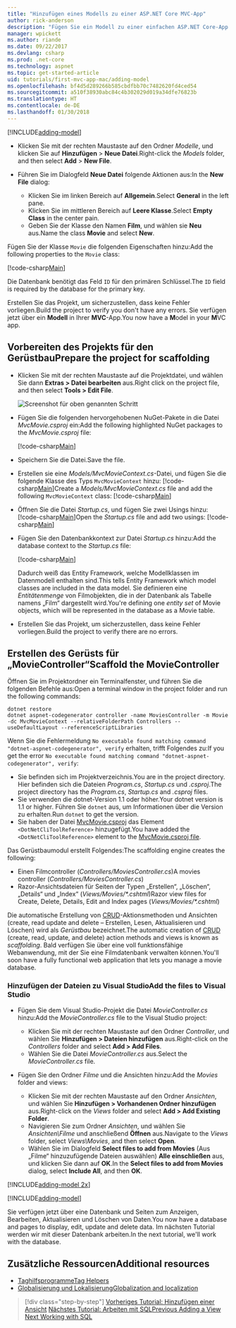 ```yaml
---
title: "Hinzufügen eines Modells zu einer ASP.NET Core MVC-App"
author: rick-anderson
description: "Fügen Sie ein Modell zu einer einfachen ASP.NET Core-App hinzu."
manager: wpickett
ms.author: riande
ms.date: 09/22/2017
ms.devlang: csharp
ms.prod: .net-core
ms.technology: aspnet
ms.topic: get-started-article
uid: tutorials/first-mvc-app-mac/adding-model
ms.openlocfilehash: bf4d5d289266b585cbdfbb70c7482620fd4ced54
ms.sourcegitcommit: a510f38930abc84c4b302029d019a34dfe76823b
ms.translationtype: HT
ms.contentlocale: de-DE
ms.lasthandoff: 01/30/2018
---
```

[!INCLUDE[adding-model](../../includes/mvc-intro/adding-model1.md)]

* <span data-ttu-id="7a2db-103">Klicken Sie mit der rechten Maustaste auf den Ordner *Modelle*, und klicken Sie auf **Hinzufügen** > **Neue Datei**.</span><span class="sxs-lookup"><span data-stu-id="7a2db-103">Right-click the *Models* folder, and then select **Add** > **New File**.</span></span> 
* <span data-ttu-id="7a2db-104">Führen Sie im Dialogfeld **Neue Datei** folgende Aktionen aus:</span><span class="sxs-lookup"><span data-stu-id="7a2db-104">In the **New File** dialog:</span></span>

  * <span data-ttu-id="7a2db-105">Klicken Sie im linken Bereich auf **Allgemein**.</span><span class="sxs-lookup"><span data-stu-id="7a2db-105">Select **General** in the left pane.</span></span>
  * <span data-ttu-id="7a2db-106">Klicken Sie im mittleren Bereich auf **Leere Klasse**.</span><span class="sxs-lookup"><span data-stu-id="7a2db-106">Select **Empty Class** in the center pain.</span></span>
  * <span data-ttu-id="7a2db-107">Geben Sie der Klasse den Namen **Film**, und wählen sie **Neu** aus.</span><span class="sxs-lookup"><span data-stu-id="7a2db-107">Name the class **Movie** and select **New**.</span></span>

<span data-ttu-id="7a2db-108">Fügen Sie der Klasse `Movie` die folgenden Eigenschaften hinzu:</span><span class="sxs-lookup"><span data-stu-id="7a2db-108">Add the following properties to the `Movie` class:</span></span>

[!code-csharp[Main](../../tutorials/first-mvc-app/start-mvc/sample/MvcMovie/Models/MovieNoEF.cs?name=snippet_1)]

<span data-ttu-id="7a2db-109">Die Datenbank benötigt das Feld `ID` für den primären Schlüssel.</span><span class="sxs-lookup"><span data-stu-id="7a2db-109">The `ID` field is required by the database for the primary key.</span></span>

<span data-ttu-id="7a2db-110">Erstellen Sie das Projekt, um sicherzustellen, dass keine Fehler vorliegen.</span><span class="sxs-lookup"><span data-stu-id="7a2db-110">Build the project to verify you don't have any errors.</span></span> <span data-ttu-id="7a2db-111">Sie verfügen jetzt über ein **Modell** in Ihrer **MVC**-App.</span><span class="sxs-lookup"><span data-stu-id="7a2db-111">You now have a **M**odel in your **M**VC app.</span></span>

## <a name="prepare-the-project-for-scaffolding"></a><span data-ttu-id="7a2db-112">Vorbereiten des Projekts für den Gerüstbau</span><span class="sxs-lookup"><span data-stu-id="7a2db-112">Prepare the project for scaffolding</span></span>

- <span data-ttu-id="7a2db-113">Klicken Sie mit der rechten Maustaste auf die Projektdatei, und wählen Sie dann **Extras > Datei bearbeiten** aus.</span><span class="sxs-lookup"><span data-stu-id="7a2db-113">Right click on the project file, and then select **Tools > Edit File**.</span></span>

  ![Screenshot für oben genannten Schritt](adding-model/_static/1.png)

- <span data-ttu-id="7a2db-115">Fügen Sie die folgenden hervorgehobenen NuGet-Pakete in die Datei *MvcMovie.csproj* ein:</span><span class="sxs-lookup"><span data-stu-id="7a2db-115">Add the following highlighted NuGet packages to the *MvcMovie.csproj* file:</span></span>
             
  [!code-csharp[Main](../first-mvc-app-xplat/start-mvc/sample/MvcMovie/MvcMovie.csproj?highlight=7,10)]

- <span data-ttu-id="7a2db-116">Speichern Sie die Datei.</span><span class="sxs-lookup"><span data-stu-id="7a2db-116">Save the file.</span></span>

- <span data-ttu-id="7a2db-117">Erstellen sie eine *Models/MvcMovieContext.cs*-Datei, und fügen Sie die folgende Klasse des Typs `MvcMovieContext` hinzu: [!code-csharp[Main](../../tutorials/first-mvc-app-xplat/start-mvc/sample/MvcMovie/Models/MvcMovieContext.cs)]</span><span class="sxs-lookup"><span data-stu-id="7a2db-117">Create a *Models/MvcMovieContext.cs* file and add the following `MvcMovieContext` class:  [!code-csharp[Main](../../tutorials/first-mvc-app-xplat/start-mvc/sample/MvcMovie/Models/MvcMovieContext.cs)]</span></span>
   
- <span data-ttu-id="7a2db-118">Öffnen Sie die Datei *Startup.cs*, und fügen Sie zwei Usings hinzu: [!code-csharp[Main](../../tutorials/first-mvc-app-xplat/start-mvc/sample/MvcMovie/Startup.cs?name=snippet1&highlight=1,2)]</span><span class="sxs-lookup"><span data-stu-id="7a2db-118">Open the *Startup.cs* file and add two usings:  [!code-csharp[Main](../../tutorials/first-mvc-app-xplat/start-mvc/sample/MvcMovie/Startup.cs?name=snippet1&highlight=1,2)]</span></span>

- <span data-ttu-id="7a2db-119">Fügen Sie den Datenbankkontext zur Datei *Startup.cs* hinzu:</span><span class="sxs-lookup"><span data-stu-id="7a2db-119">Add the database context to the *Startup.cs* file:</span></span>

   [!code-csharp[Main](../../tutorials/first-mvc-app-xplat/start-mvc/sample/MvcMovie/Startup.cs?name=snippet2&highlight=6-7)]

  <span data-ttu-id="7a2db-120">Dadurch weiß das Entity Framework, welche Modellklassen im Datenmodell enthalten sind.</span><span class="sxs-lookup"><span data-stu-id="7a2db-120">This tells Entity Framework which model classes are included in the data model.</span></span> <span data-ttu-id="7a2db-121">Sie definieren eine *Entitätenmenge* von Filmobjekten, die in der Datenbank als Tabelle namens „Film“ dargestellt wird.</span><span class="sxs-lookup"><span data-stu-id="7a2db-121">You're defining one *entity set* of Movie objects, which will be represented in the database as a Movie table.</span></span>

- <span data-ttu-id="7a2db-122">Erstellen Sie das Projekt, um sicherzustellen, dass keine Fehler vorliegen.</span><span class="sxs-lookup"><span data-stu-id="7a2db-122">Build the project to verify there are no errors.</span></span>

## <a name="scaffold-the-moviecontroller"></a><span data-ttu-id="7a2db-123">Erstellen des Gerüsts für „MovieController“</span><span class="sxs-lookup"><span data-stu-id="7a2db-123">Scaffold the MovieController</span></span>

<span data-ttu-id="7a2db-124">Öffnen Sie im Projektordner ein Terminalfenster, und führen Sie die folgenden Befehle aus:</span><span class="sxs-lookup"><span data-stu-id="7a2db-124">Open a terminal window in the project folder and run the following commands:</span></span>

```
dotnet restore
dotnet aspnet-codegenerator controller -name MoviesController -m Movie -dc MvcMovieContext --relativeFolderPath Controllers --useDefaultLayout --referenceScriptLibraries 
```
<span data-ttu-id="7a2db-125">Wenn Sie die Fehlermeldung `No executable found matching command "dotnet-aspnet-codegenerator", verify` erhalten, trifft Folgendes zu:</span><span class="sxs-lookup"><span data-stu-id="7a2db-125">If you get the error `No executable found matching command "dotnet-aspnet-codegenerator", verify`:</span></span>

 * <span data-ttu-id="7a2db-126">Sie befinden sich im Projektverzeichnis.</span><span class="sxs-lookup"><span data-stu-id="7a2db-126">You are in the project directory.</span></span> <span data-ttu-id="7a2db-127">Hier befinden sich die Dateien *Program.cs*, *Startup.cs* und *.csproj*.</span><span class="sxs-lookup"><span data-stu-id="7a2db-127">The project directory has the *Program.cs*, *Startup.cs* and *.csproj* files.</span></span>
 * <span data-ttu-id="7a2db-128">Sie verwenden die dotnet-Version 1.1 oder höher.</span><span class="sxs-lookup"><span data-stu-id="7a2db-128">Your dotnet version is 1.1 or higher.</span></span> <span data-ttu-id="7a2db-129">Führen Sie `dotnet` aus, um Informationen über die Version zu erhalten.</span><span class="sxs-lookup"><span data-stu-id="7a2db-129">Run `dotnet` to get the version.</span></span>
 * <span data-ttu-id="7a2db-130">Sie haben der Datei [MvcMovie.csproj](#prepare-the-project-for-scaffolding) das Element `<DotNetCliToolReference>` hinzugefügt.</span><span class="sxs-lookup"><span data-stu-id="7a2db-130">You have added the `<DotNetCliToolReference>` element to the [MvcMovie.csproj file](#prepare-the-project-for-scaffolding).</span></span>
 
<!--
> [!NOTE]
> If you get an error when the scaffolding command runs, see [issue 444 in the scaffolding repository](https://github.com/aspnet/scaffolding/issues/444) for a workaround.
-->

<span data-ttu-id="7a2db-131">Das Gerüstbaumodul erstellt Folgendes:</span><span class="sxs-lookup"><span data-stu-id="7a2db-131">The scaffolding engine creates the following:</span></span>

* <span data-ttu-id="7a2db-132">Einen Filmcontroller (*Controllers/MoviesController.cs*)</span><span class="sxs-lookup"><span data-stu-id="7a2db-132">A movies controller (*Controllers/MoviesController.cs*)</span></span>
* <span data-ttu-id="7a2db-133">Razor-Ansichtsdateien für Seiten der Typen „Erstellen“, „Löschen“, „Details“ und „Index“ (*Views/Movies/\*.cshtml*)</span><span class="sxs-lookup"><span data-stu-id="7a2db-133">Razor view files for Create, Delete, Details, Edit and Index pages (*Views/Movies/\*.cshtml*)</span></span>

<span data-ttu-id="7a2db-134">Die automatische Erstellung von [CRUD](https://wikipedia.org/wiki/Create,_read,_update_and_delete)-Aktionsmethoden und Ansichten (create, read update and delete – Erstellen, Lesen, Aktualisieren und Löschen) wird als *Gerüstbau* bezeichnet.</span><span class="sxs-lookup"><span data-stu-id="7a2db-134">The automatic creation of [CRUD](https://wikipedia.org/wiki/Create,_read,_update_and_delete) (create, read, update, and delete) action methods and views is known as *scaffolding*.</span></span> <span data-ttu-id="7a2db-135">Bald verfügen Sie über eine voll funktionsfähige Webanwendung, mit der Sie eine Filmdatenbank verwalten können.</span><span class="sxs-lookup"><span data-stu-id="7a2db-135">You'll soon have a fully functional web application that lets you manage a movie database.</span></span>

### <a name="add-the-files-to-visual-studio"></a><span data-ttu-id="7a2db-136">Hinzufügen der Dateien zu Visual Studio</span><span class="sxs-lookup"><span data-stu-id="7a2db-136">Add the files to Visual Studio</span></span>

* <span data-ttu-id="7a2db-137">Fügen Sie dem Visual Studio-Projekt die Datei *MovieController.cs* hinzu:</span><span class="sxs-lookup"><span data-stu-id="7a2db-137">Add the *MovieController.cs* file to the Visual Studio project:</span></span>

  * <span data-ttu-id="7a2db-138">Klicken Sie mit der rechten Maustaste auf den Ordner *Controller*, und wählen Sie **Hinzufügen > Dateien hinzufügen** aus.</span><span class="sxs-lookup"><span data-stu-id="7a2db-138">Right-click on the *Controllers* folder and select **Add > Add Files**.</span></span>
  * <span data-ttu-id="7a2db-139">Wählen Sie die Datei *MovieController.cs* aus.</span><span class="sxs-lookup"><span data-stu-id="7a2db-139">Select the *MovieController.cs* file.</span></span>

* <span data-ttu-id="7a2db-140">Fügen Sie den Ordner *Filme* und die Ansichten hinzu:</span><span class="sxs-lookup"><span data-stu-id="7a2db-140">Add the *Movies* folder and views:</span></span>

  * <span data-ttu-id="7a2db-141">Klicken Sie mit der rechten Maustaste auf den Ordner *Ansichten*, und wählen Sie **Hinzufügen > Vorhandenen Ordner hinzufügen** aus.</span><span class="sxs-lookup"><span data-stu-id="7a2db-141">Right-click on the *Views* folder and select **Add > Add Existing Folder**.</span></span>
  * <span data-ttu-id="7a2db-142">Navigieren Sie zum Ordner *Ansichten*, und wählen Sie *Ansichten\Filme* und anschließend **Öffnen** aus.</span><span class="sxs-lookup"><span data-stu-id="7a2db-142">Navigate to the *Views* folder, select *Views\Movies*, and then select **Open**.</span></span>
  * <span data-ttu-id="7a2db-143">Wählen Sie im Dialogfeld **Select files to add from Movies** (Aus „Filme“ hinzuzufügende Dateien auswählen) **Alle einschließen** aus, und klicken Sie dann auf **OK**.</span><span class="sxs-lookup"><span data-stu-id="7a2db-143">In the **Select files to add from Movies** dialog, select **Include All**, and then **OK**.</span></span>

[!INCLUDE[adding-model 2x](../../includes/mvc-intro/adding-model2xp.md)]

[!INCLUDE[adding-model](../../includes/mvc-intro/adding-model3.md)]

<span data-ttu-id="7a2db-144">Sie verfügen jetzt über eine Datenbank und Seiten zum Anzeigen, Bearbeiten, Aktualisieren und Löschen von Daten.</span><span class="sxs-lookup"><span data-stu-id="7a2db-144">You now have a database and pages to display, edit, update and delete data.</span></span> <span data-ttu-id="7a2db-145">Im nächsten Tutorial werden wir mit dieser Datenbank arbeiten.</span><span class="sxs-lookup"><span data-stu-id="7a2db-145">In the next tutorial, we'll work with the database.</span></span>

## <a name="additional-resources"></a><span data-ttu-id="7a2db-146">Zusätzliche Ressourcen</span><span class="sxs-lookup"><span data-stu-id="7a2db-146">Additional resources</span></span>

* [<span data-ttu-id="7a2db-147">Taghilfsprogramme</span><span class="sxs-lookup"><span data-stu-id="7a2db-147">Tag Helpers</span></span>](xref:mvc/views/tag-helpers/intro)
* [<span data-ttu-id="7a2db-148">Globalisierung und Lokalisierung</span><span class="sxs-lookup"><span data-stu-id="7a2db-148">Globalization and localization</span></span>](xref:fundamentals/localization)

>[!div class="step-by-step"]
<span data-ttu-id="7a2db-149">[Vorheriges Tutorial: Hinzufügen einer Ansicht](adding-view.md)
[Nächstes Tutorial: Arbeiten mit SQL](working-with-sql.md)</span><span class="sxs-lookup"><span data-stu-id="7a2db-149">[Previous Adding a View](adding-view.md)
[Next Working with SQL](working-with-sql.md)</span></span>  
